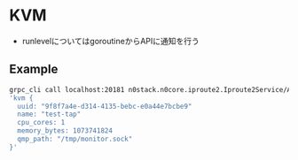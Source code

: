 # KVM

- runlevelについてはgoroutineからAPIに通知を行う

## Example

```sh
grpc_cli call localhost:20181 n0stack.n0core.iproute2.Iproute2Service/ApplyTap \
'kvm {
  uuid: "9f8f7a4e-d314-4135-bebc-e0a44e7bcbe9"
  name: "test-tap"
  cpu_cores: 1
  memory_bytes: 1073741824
  qmp_path: "/tmp/monitor.sock"
}'
```

